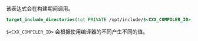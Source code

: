 该表达式会在构建期间调用。

```cmake
target_include_directories(tgt PRIVATE /opt/include/$<CXX_COMPILER_ID>)
```

`$<CXX_COMPILER_ID>` 会根据使用编译器的不同产生不同的值。
